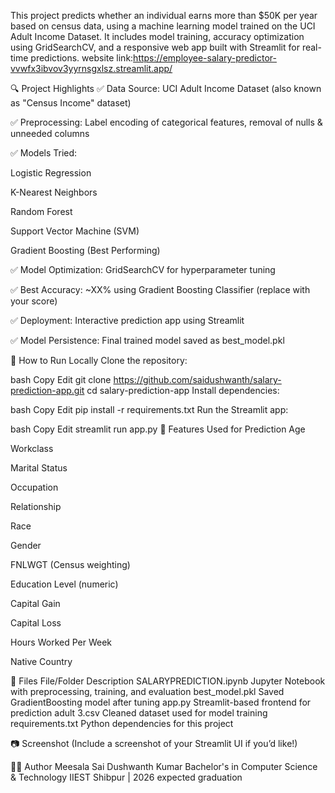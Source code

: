 This project predicts whether an individual earns more than $50K per year based on census data, using a machine learning model trained on the UCI Adult Income Dataset. It includes model training, accuracy optimization using GridSearchCV, and a responsive web app built with Streamlit for real-time predictions.
website link:https://employee-salary-predictor-vvwfx3ibvov3yyrnsgxlsz.streamlit.app/


🔍 Project Highlights
✅ Data Source: UCI Adult Income Dataset (also known as "Census Income" dataset)

✅ Preprocessing: Label encoding of categorical features, removal of nulls & unneeded columns

✅ Models Tried:

Logistic Regression

K-Nearest Neighbors

Random Forest

Support Vector Machine (SVM)

Gradient Boosting (Best Performing)

✅ Model Optimization: GridSearchCV for hyperparameter tuning

✅ Best Accuracy: ~XX% using Gradient Boosting Classifier (replace with your score)

✅ Deployment: Interactive prediction app using Streamlit

✅ Model Persistence: Final trained model saved as best_model.pkl

🚀 How to Run Locally
Clone the repository:

bash
Copy
Edit
git clone https://github.com/saidushwanth/salary-prediction-app.git
cd salary-prediction-app
Install dependencies:

bash
Copy
Edit
pip install -r requirements.txt
Run the Streamlit app:

bash
Copy
Edit
streamlit run app.py
🧠 Features Used for Prediction
Age

Workclass

Marital Status

Occupation

Relationship

Race

Gender

FNLWGT (Census weighting)

Education Level (numeric)

Capital Gain

Capital Loss

Hours Worked Per Week

Native Country

📁 Files
File/Folder	Description
SALARYPREDICTION.ipynb	Jupyter Notebook with preprocessing, training, and evaluation
best_model.pkl	Saved GradientBoosting model after tuning
app.py	Streamlit-based frontend for prediction
adult 3.csv	Cleaned dataset used for model training
requirements.txt	Python dependencies for this project

📷 Screenshot
(Include a screenshot of your Streamlit UI if you’d like!)

🙋‍♂️ Author
Meesala Sai Dushwanth Kumar
Bachelor's in Computer Science & Technology
IIEST Shibpur | 2026 expected graduation

